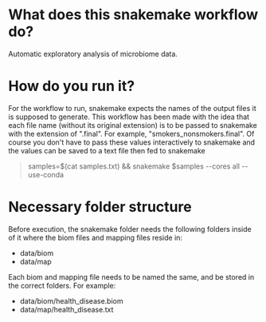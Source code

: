 # What does this snakemake workflow do?
Automatic exploratory analysis of microbiome data.

# How do you run it?
For the workflow to run, snakemake expects the names of the output files it is supposed to generate. This workflow has been made with the idea that each file name (without its original extension) is to be passed to snakemake with the extension of ".final". For example, "smokers_nonsmokers.final". Of course you don't have to pass these values interactively to snakemake and the values can be saved to a text file then fed to snakemake

> samples=$(cat samples.txt) &&  snakemake $samples --cores all --use-conda

# Necessary folder structure

Before execution, the snakemake folder needs the following folders inside of it where the biom files and mapping files reside in:

- data/biom
- data/map 

Each biom and mapping file needs to be named the same, and be stored in the correct folders. For example: 

- data/biom/health_disease.biom
- data/map/health_disease.txt